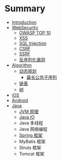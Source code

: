 # Summary

* [Introduction](README.md)
* [WebSecurity](chapter1.md)
  * [OWASP TOP 10](chapter1/owasp-top-10.md)
  * [XSS](chapter1/xss.md)
  * [SQL Injection](chapter1/sql-injection.md)
  * [CSRF](chapter1/csrf.md)
  * [SSRF](chapter1/ssrf.md)
  * [反序列化漏洞](chapter1/fan-xu-lie-hua-lou-dong.md)
* [Algorithm](algorithm.md)
  * [动态规划](algorithm/dong-tai-gui-hua.md)
    * [最长公共子序列](algorithm/dong-tai-gui-hua/zui-chang-gong-gong-zi-xu-lie.md)
  * [链表](algorithm/lian-biao.md)
  * [树](algorithm/shu.md)
* [iOS](ios.md)
* [Android](android.md)
* [Java](java.md)
  * [JVM 原理](java/jvm-yuan-li.md)
  * [Java IO](java/java-io.md)
  * Java 多线程
  * Java 网络编程
  * [Spring 框架](java/spring-kuang-jia.md)
  * MyBatis 框架
  * Struts 框架
  * Tomcat 框架

